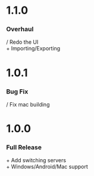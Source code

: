 # 1.1.0
### Overhaul
/ Redo the UI\
\+ Importing/Exporting
# 1.0.1
### Bug Fix
/ Fix mac building
# 1.0.0
### Full Release
\+ Add switching servers\
\+ Windows/Android/Mac support